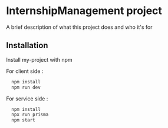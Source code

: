 # InternshipManagement project

A brief description of what this project does and who it's for

## Installation

Install my-project with npm

For client side :

```bash
  npm install
  npm run dev

```

For service side :

```bash
  npm install
  npx run prisma
  npm start

```
